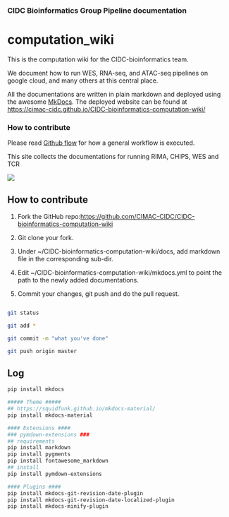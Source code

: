 
### CIDC Bioinformatics Group Pipeline documentation

# computation_wiki

This is the computation wiki for the CIDC-bioinformatics team.

We document how to run WES, RNA-seq, and ATAC-seq pipelines on google cloud, and many others at this central place.

All the documentations are written in plain markdown and deployed using the awesome [MkDocs](https://www.mkdocs.org/).
The deployed website can be found at https://cimac-cidc.github.io/CIDC-bioinformatics-computation-wiki/

### How to contribute

Please read [Github flow](https://guides.github.com/introduction/flow/) for how a general workflow is executed.


This site collects the documentations for running RIMA, CHIPS, WES and TCR

![](docs/google-cloud/plots/CIMAC-CIDC-FlowChart.png)

## How to contribute

1. Fork the GitHub repo:https://github.com/CIMAC-CIDC/CIDC-bioinformatics-computation-wiki

2. Git clone your fork.

2. Under ~/CIDC-bioinformatics-computation-wiki/docs, add markdown file in the corresponding sub-dir.

3. Edit ~/CIDC-bioinformatics-computation-wiki/mkdocs.yml to point the path to the newly added documentations.

4. Commit your changes, git push and do the pull request.

```bash

git status

git add *

git commit -m "what you've done"

git push origin master
```

## Log
```bash
pip install mkdocs

##### Theme #####
## https://squidfunk.github.io/mkdocs-material/
pip install mkdocs-material

#### Extensions ####
### pymdown-extensions ###
## requirements
pip install markdown
pip install pygments
pip install fontawesome_markdown
## install
pip install pymdown-extensions

#### Plugins ####
pip install mkdocs-git-revision-date-plugin
pip install mkdocs-git-revision-date-localized-plugin
pip install mkdocs-minify-plugin
```
